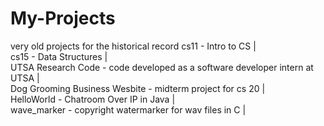 # My-Projects
very old projects for the historical record
cs11 - Intro to CS |  
cs15 - Data Structures |  
UTSA Research Code - code developed as a software developer intern at UTSA |  
Dog Grooming Business Wesbite - midterm project for cs 20 |  
HelloWorld - Chatroom Over IP in Java |  
wave_marker - copyright watermarker for wav files in C |  
